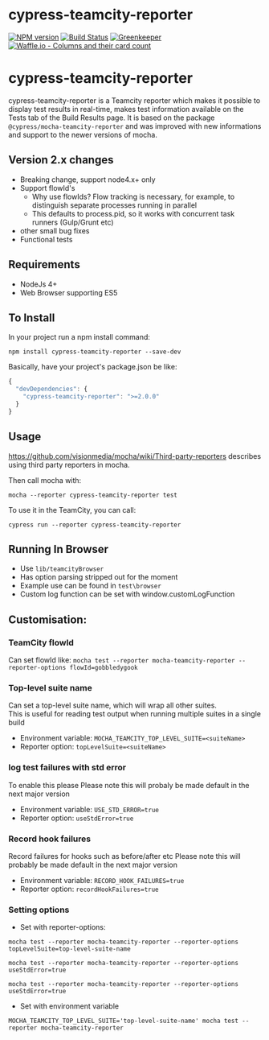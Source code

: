 # cypress-teamcity-reporter

[![NPM version](https://badge.fury.io/js/cypress-teamcity-reporter.svg)](http://badge.fury.io/js/cypress-teamcity-reporter)
[![Build Status](https://travis-ci.org/prma85/cypress-teamcity-reporter.svg?branch=master)](https://travis-ci.org/prma85/cypress-teamcity-reporter)
<a href="https://greenkeeper.io">
<img alt="Greenkeeper" src="https://badges.greenkeeper.io/semantic-release/semantic-release.svg">
</a>
[![Waffle.io - Columns and their card count](https://badge.waffle.io/prma85/cypress-teamcity-reporter.svg?columns=all)](http://waffle.io/prma85/cypress-teamcity-reporter)

# cypress-teamcity-reporter

cypress-teamcity-reporter is a Teamcity reporter which makes it possible to display test results in real-time, makes test information
available on the Tests tab of the Build Results page. It is based on the package `@cypress/mocha-teamcity-reporter` and was improved with new informations and support to the newer versions of mocha.

## Version 2.x changes

-   Breaking change, support node4.x+ only
-   Support flowId's
    -   Why use flowIds? Flow tracking is necessary, for example, to distinguish separate processes running in parallel
    -   This defaults to process.pid, so it works with concurrent task runners (Gulp/Grunt etc)
-   other small bug fixes
-   Functional tests

## Requirements

-   NodeJs 4+
-   Web Browser supporting ES5

## To Install

In your project run a npm install command:

`npm install cypress-teamcity-reporter --save-dev`

Basically, have your project's package.json be like:

```js
{
  "devDependencies": {
    "cypress-teamcity-reporter": ">=2.0.0"
  }
}
```

## Usage

https://github.com/visionmedia/mocha/wiki/Third-party-reporters describes using third party reporters in mocha.

Then call mocha with:

`mocha --reporter cypress-teamcity-reporter test`

To use it in the TeamCity, you can call:

`cypress run --reporter cypress-teamcity-reporter`

## Running In Browser

-   Use `lib/teamcityBrowser`
-   Has option parsing stripped out for the moment
-   Example use can be found in `test\browser`
-   Custom log function can be set with window.customLogFunction

## Customisation:

### TeamCity flowId

Can set flowId like:
`mocha test --reporter mocha-teamcity-reporter --reporter-options flowId=gobbledygook`

### Top-level suite name

Can set a top-level suite name, which will wrap all other suites.  
This is useful for reading test output when running multiple suites in a single build

-   Environment variable: `MOCHA_TEAMCITY_TOP_LEVEL_SUITE=<suiteName>`
-   Reporter option: `topLevelSuite=<suiteName>`

### log test failures with std error

To enable this please
Please note this will probaly be made default in the next major version

-   Environment variable: `USE_STD_ERROR=true`
-   Reporter option: `useStdError=true`

### Record hook failures

Record failures for hooks such as before/after etc
Please note this will probably be made default in the next major version

-   Environment variable: `RECORD_HOOK_FAILURES=true`
-   Reporter option: `recordHookFailures=true`

### Setting options

-   Set with reporter-options:

`mocha test --reporter mocha-teamcity-reporter --reporter-options topLevelSuite=top-level-suite-name`

`mocha test --reporter mocha-teamcity-reporter --reporter-options useStdError=true`

`mocha test --reporter mocha-teamcity-reporter --reporter-options useStdError=true`

-   Set with environment variable

`MOCHA_TEAMCITY_TOP_LEVEL_SUITE='top-level-suite-name' mocha test --reporter mocha-teamcity-reporter`
